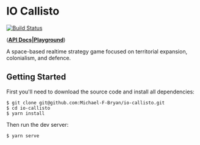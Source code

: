 # IO Callisto

[![Build Status](https://travis-ci.com/Michael-F-Bryan/io-callisto.svg?branch=master)](https://travis-ci.com/Michael-F-Bryan/io-callisto)

(**[API Docs]|[Playground]**)

A space-based realtime strategy game focused on territorial expansion, 
colonialism, and defence.

## Getting Started

First you'll need to download the source code and install all dependencies:

```console
$ git clone git@github.com:Michael-F-Bryan/io-callisto.git
$ cd io-callisto
$ yarn install
```

Then run the dev server:

```console
$ yarn serve
```

[Playground]: https://Michael-F-Bryan.github.io/io-callisto/dist
[API Docs]: https://Michael-F-Bryan.github.io/io-callisto/docs
